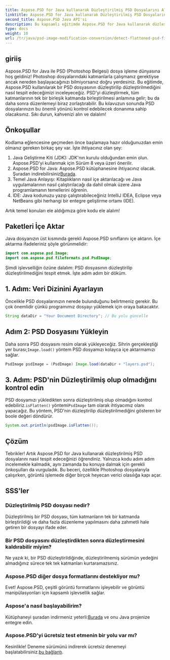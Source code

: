 ```yaml
---
title: Aspose.PSD for Java kullanarak Düzleştirilmiş PSD Dosyalarını Algılama
linktitle: Aspose.PSD for Java kullanarak Düzleştirilmiş PSD Dosyalarını Algılama
second_title: Aspose.PSD Java API'si
description: Bu kapsamlı eğitimde Aspose.PSD for Java kullanarak düzleştirilmiş PSD dosyalarını nasıl tespit edeceğinizi adım adım öğrenin.
type: docs
weight: 10
url: /tr/java/psd-image-modification-conversion/detect-flattened-psd-files/
---
```

## giriiş

Aspose.PSD for Java ile PSD (Photoshop Belgesi) dosya işleme dünyasına hoş geldiniz! Photoshop dosyalarındaki katmanlarla çalışmanız gerektiyse ancak nereden başlayacağınızı bilmiyorsanız doğru yerdesiniz. Bu eğitimde, Aspose.PSD kullanılarak bir PSD dosyasının düzleştirilip düzleştirilmediğini nasıl tespit edeceğimizi inceleyeceğiz. PSD'yi düzleştirmek, tüm katmanlarının tek bir birleşik katmanda birleştirilmesi anlamına gelir; bu da daha sonra düzenlemeyi biraz zorlaştırabilir. Bu kılavuzun sonunda PSD dosyalarınızın bu önemli yönünü kontrol edebilecek donanıma sahip olacaksınız. Sıkı durun, kahvenizi alın ve dalalım!

## Önkoşullar

Kodlama eğlencesine geçmeden önce başlamaya hazır olduğunuzdan emin olmanız gereken birkaç şey var. İşte ihtiyacınız olan şey:

1. Java Geliştirme Kiti (JDK): JDK'nın kurulu olduğundan emin olun. Aspose.PSD'yi kullanmak için Sürüm 8 veya üzeri önerilir.
2.  Aspose.PSD for Java: Aspose.PSD kütüphanesine ihtiyacınız olacak. Şuradan indirebilirsiniz[Burada](https://releases.aspose.com/psd/java/).
3. Temel Java Anlayışı: Kitaplıkların nasıl içe aktarılacağı ve Java uygulamalarının nasıl çalıştırılacağı da dahil olmak üzere Java programlamanın temellerini öğrenin.
4. IDE: Java kodunuzu yazıp çalıştırabileceğiniz IntelliJ IDEA, Eclipse veya NetBeans gibi herhangi bir entegre geliştirme ortamı (IDE).

Artık temel konuları ele aldığımıza göre kodu ele alalım!

## Paketleri İçe Aktar

Java dosyanızın üst kısmında gerekli Aspose.PSD sınıflarını içe aktarın. İçe aktarma ifadeleriniz şöyle görünmelidir:

```java
import com.aspose.psd.Image;
import com.aspose.psd.fileformats.psd.PsdImage;
```

Şimdi işlevselliğin özüne dalalım: PSD dosyasının düzleştirilip düzleştirilmediğini tespit etmek. İşte adım adım bir döküm.

## 1. Adım: Veri Dizinini Ayarlayın

Öncelikle PSD dosyalarınızın nerede bulunduğunu belirtmeniz gerekir. Bu çok önemlidir çünkü programımız dosyayı yüklemek için oraya bakacaktır.

```java
String dataDir = "Your Document Directory"; // Bu yolu güncelle
```

## Adım 2: PSD Dosyasını Yükleyin

 Daha sonra PSD dosyasını resim olarak yükleyeceğiz. Sihrin gerçekleştiği yer burası;`Image.load()` yöntem PSD dosyamızı kolayca içe aktarmamızı sağlar.

```java
PsdImage psdImage = (PsdImage) Image.load(dataDir + "layers.psd");
```

## 3. Adım: PSD'nin Düzleştirilmiş olup olmadığını kontrol edin

PSD dosyamızı yükledikten sonra düzleştirilmiş olup olmadığını kontrol edebiliriz.`isFlatten()` yöntemi`PsdImage` tam olarak ihtiyacımız olanı yapacağız. Bu yöntem, PSD'nin düzleştirilip düzleştirilmediğini gösteren bir boole değeri döndürür.

```java
System.out.println(psdImage.isFlatten());
```

## Çözüm

Tebrikler! Artık Aspose.PSD for Java kullanarak düzleştirilmiş PSD dosyalarını nasıl tespit edeceğinizi öğrendiniz. Yalnızca kodu adım adım incelemekle kalmadık, aynı zamanda bu konuya dalmak için gerekli önkoşulları da vurguladık. Bu beceri, özellikle Photoshop dosyalarıyla çalışırken, görüntü işlemede diğer birçok heyecan verici olasılığa kapı açar.

## SSS'ler

### Düzleştirilmiş PSD dosyası nedir?
Düzleştirilmiş bir PSD dosyası, tüm katmanların tek bir katmanda birleştirildiği ve daha fazla düzenleme yapılmasını daha zahmetli hale getiren bir dosyayı ifade eder.

### Bir PSD dosyasını düzleştirdikten sonra düzleştirmesini kaldırabilir miyim?
Ne yazık ki, bir PSD düzleştirildiğinde, düzleştirilmemiş sürümün yedeğini almadığınız sürece tek tek katmanları kurtaramazsınız.

### Aspose.PSD diğer dosya formatlarını destekliyor mu?
Evet! Aspose.PSD, çeşitli görüntü formatlarını işleyebilir ve görüntü manipülasyonları için kapsamlı işlevsellik sağlar.

### Aspose'a nasıl başlayabilirim?
 Kütüphaneyi şuradan indirmeniz yeterli:[Burada](https://releases.aspose.com/psd/java/) ve onu Java projenize entegre edin.

### Aspose.PSD'yi ücretsiz test etmenin bir yolu var mı?
 Kesinlikle! Deneme sürümünü indirerek ücretsiz denemeyi başlatabilirsiniz.[bu bağlantı](https://releases.aspose.com/).